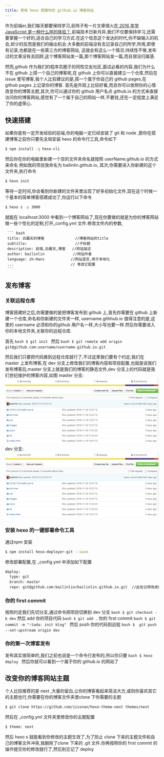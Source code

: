 ```yaml
---
title: 使用 hexo 搭建你的 github.io 博客网站
---
```

作为前端er,我们每天都要保持学习,前阵子有一片文章很火[在 2016 年学 JavaScript 是一种什么样的体验？](https://zhuanlan.zhihu.com/p/22782487),前端技术日新月异,我们不仅要保持学习,还需要掌握一个好的,适合自己的学习方式.在这个信息这个发达的时代,你不缺输入的机会,却少的反而是我们的输出机会.大多数的前端没有去记录自己的所学,所用,即使有记录,也都是在一些第三方的博客网站, 这就会有这么一个情况.持续性不够,发布过的文章没有去回顾,这个博客网站发一篇,那个博客网站发一篇,而且很没归属感.

然而,github 作为我们的程序员圈子的同性交友社区,面试必看的内容,我们为什么不在 github 上搭一个自己的博客呢,在 github 上你可以直接建立一个仓库,然后在 issue 里写博客,我个人比较建议的是,搭一个属于你自己的 github pages,在 github pages 上记录你的博客. 首先是外观上比较好看,而且你可以依照你的心情改变你的博客主题,其次,你可以通过你的 github 用户名点 github.io 的方式来直接访问你的博客网站,感觉有了一个属于自己的网站一样,不要钱,还在一定程度上满足了你的虚荣心.
## 快速搭建

如果你是有一定开发经验的前端,你的电脑一定已经安装了 git 和 node ,那你在搭建博客之前你只要先全局安装 hexo 的命令行工具,命令如下

``` bash
$ npm install -g hexo-cli
```
然后你在你的电脑里新建一个空的文件夹命名就按照 userName.github.io 的方式来命名 例如我的项目我命名为 bailinlin.github.io, 其次,你需要进入你新建的这个文件夹,执行命令

``` bash
$ hexo init
```

等待一定时间,你会看到你新建的文件夹里出现了好多初始化文件,现在这个时候一个基本的简单博客搭建成功了,你运行以下命令

 ``` bash
 $ hexo s -p 3000
 ```

 就能在 localhost:3000 中看到一个博客网站了,现在你要做的就是为你的博客网站做一些个性化的定制,打开_config.yml 文件.修改文件内的参数,

     ``` bash
     title: 白霸天的博客              //博客网站的title
     subtitle:                      //子标题
     description: 前端,白霸天,博客   //网站描述
     author: bailinlin             //网站作者
     language: zh-Hans            //网站语言,用于本地化
     ...                          // 等其它配置
     ```

## 发布博客

### 关联远程仓库

博客搭建好之后,你需要做的是把博客发布到 github 上,首先你需要在 github 上新建一个仓库,命名和你新建的文件夹一样, username.githhub.io 值得注意的是,这里的 username 必须和你的github 用户名一样,大小写也要一样.然后你需要进入你的本地文件夹,关联你的远程仓库.

首先
    ```bash
    $ git init
    ```
然后
    ``` bash
    $ git remote add origin git@github.com:username/username.github.io.git
    ```

然后我们只要把代码推到远程仓库就行了,不过这里我们要有个约定,我们在 master 上发布博客,在 dev 分支上修改我们的博客内容和项目配置,也就是说我们发布博客后,master 分支上就是我们的博客的静态文件,dev 分支上的代码就是我们世纪维护的博客内容,如图
master 分支:
![master分支](/images/blog/master.png)
dev 分支:
![master分支](/images/blog/master.png)
### 安装 hexo 的一键部署命令工具

 通过npm 安装
 ``` bash
 $ npm install hexo-deployer-git --save
 ```

 修改部署配置,在 _config.yml 中添加如下配置

 ``` bash
 deploy:
   type: git
   branch: master
   repo: git@github.com:bailinlin/bailinlin.github.io.git  //此处记得改成你的 github 仓库的地址
 ```

 ### 你的 first commit

按照约定我们先切分支,通过命令把项目切换到 dev 分支
    ``` bash
    $ git checkout -b dev
    ```
然后 add 你的项目代码
    ``` bash
    $ git add .
    ```
你的 first commit
    ```bash
    $ git commit -m ":tada: init blog"
    ```
然后 push 你的代码到远程
    ```bash
    $  git push --set-upstream origin dev
    ```
### 你的第一次博客发布
发布其实很简单的,我们之前也说是一个命令行发布的,所以你只要
    ```bash
    $ hexo deploy
    ```
然后你就可以看到一个属于你的 github.io 的网站了

## 改变你的博客网站主题
个人比较推荐的是 next ,大量的留白,让你的博客看起来简洁大方,或则你喜欢其它的主题也行,你需要在你的博客文件夹里clone 下你需要的主题

```bash
$ git clone https://github.com/iissnan/hexo-theme-next themes/next
```
 然后在 _config.yml 文件夹里修改你的主题配置

 ```bash
 $ theme: next
 ```
 然后 hexo s 就能看到你修改的主题生效了,为了防止 clone 下来的主题文件和自己的博客文件冲突,我删除了clone 下来的 .git 文件.你再按照你的 first commit 的操作提交你的修改就行了,然后别忘记了 deploy

